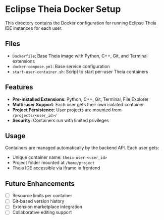 # Eclipse Theia Docker Setup

This directory contains the Docker configuration for running Eclipse Theia IDE instances for each user.

## Files

- `Dockerfile`: Base Theia image with Python, C++, Git, and Terminal extensions
- `docker-compose.yml`: Base service configuration
- `start-user-container.sh`: Script to start per-user Theia containers

## Features

- **Pre-installed Extensions**: Python, C++, Git, Terminal, File Explorer
- **Multi-user Support**: Each user gets their own isolated container
- **Project Persistence**: User projects are mounted from `/projects/<user_id>/`
- **Security**: Containers run with limited privileges

## Usage

Containers are managed automatically by the backend API. Each user gets:
- Unique container name: `theia-user-<user_id>`
- Project folder mounted at `/home/project`
- Theia IDE accessible via iframe in frontend

## Future Enhancements

- [ ] Resource limits per container
- [ ] Git-based version history
- [ ] Extension marketplace integration
- [ ] Collaborative editing support